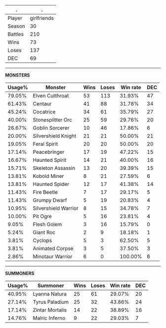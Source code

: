 .|.
|-|-
Player|girlfriends
Season|30
Battles|210
Wins|73
Loses|137
DEC|69

---
**MONSTERS**

Usage%|Monster|Wins|Loses|Win rate|DEC|
-|-|-|-|-|-|
79.05%|Elven Cutthroat|53|113|31.93%|47|
61.43%|Centaur|41|88|31.78%|34|
45.24%|Cocatrice|34|61|35.79%|27|
40.00%|Stonesplitter Orc|25|59|29.76%|20|
26.67%|Goblin Sorcerer|10|46|17.86%|6|
20.00%|Silvershield Knight|21|21|50.00%|21|
19.05%|Feral Spirit|20|20|50.00%|20|
17.14%|Peacebringer|17|19|47.22%|15|
16.67%|Haunted Spirit|14|21|40.00%|16|
15.71%|Skeleton Assassin|13|20|39.39%|15|
13.81%|Kobold Miner|8|21|27.59%|6|
13.81%|Haunted Spider|12|17|41.38%|14|
11.43%|Fire Beetle|7|17|29.17%|5|
11.43%|Grumpy Dwarf|5|19|20.83%|4|
10.95%|Silvershield Warrior|8|15|34.78%|7|
10.00%|Pit Ogre|5|16|23.81%|4|
9.05%|Flesh Golem|3|16|15.79%|0|
5.24%|Giant Roc|2|9|18.18%|1|
3.81%|Cyclops|5|3|62.50%|5|
3.81%|Animated Corpse|3|5|37.50%|3|
2.86%|Minotaur Warrior|6|0|100.00%|6|

---
**SUMMONERS**

Usage%|Summoner|Wins|Loses|Win rate|DEC|
-|-|-|-|-|-|
40.95%|Lyanna Natura|25|61|29.07%|20|
27.14%|Tyrus Paladium|25|32|43.86%|24|
17.14%|Zintar Mortalis|14|22|38.89%|16|
14.76%|Malric Inferno|9|22|29.03%|7|
